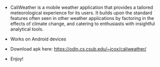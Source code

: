 - CaliWeather is a mobile weather application that provides a tailored meteorological experience for its users. It builds upon the standard features often seen in other weather applications by factoring in the effects of climate change, and catering to enthusiasts with insightful analytical tools.

- Works on Android devices

- Download apk here: https://odin.cs.csub.edu/~jcox/caliweather/

- Enjoy!
